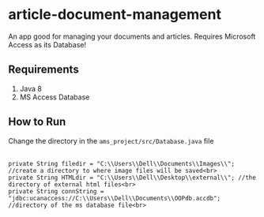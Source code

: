 # article-document-management
An app good for managing your documents and articles.  Requires Microsoft Access as its Database!

##  Requirements
1. Java 8
2. MS Access Database

## How to Run
Change the directory in the <code>ams_project/src/Database.java</code> file<br><br>
```
private String filedir = "C:\\Users\\Dell\\Documents\\Images\\"; //create a directory to where image files will be saved<br>
private String HTMLdir = "C:\\Users\\Dell\\Desktop\\external\\"; //the directory of external html files<br>
private String connString = "jdbc:ucanaccess://C:\\Users\\Dell\\Documents\\OOPdb.accdb"; //directory of the ms database file<br>
 
```
